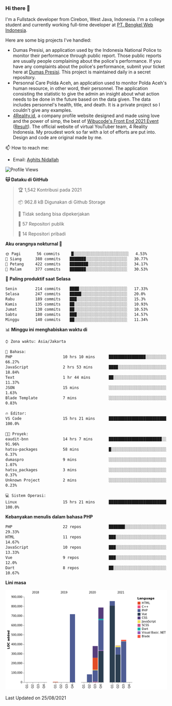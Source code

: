 ### Hi there 👋
I'm a Fullstack developer from Cirebon, West Java, Indonesia. I'm a college student and currently working full-time developer at [PT. Bengkel Web Indonesia](https://github.com/PT-Bengkel-Web-Indonesia).

Here are some big projects I've handled:
- Dumas Presisi, an application used by the Indonesia National Police to monitor their performance through public report. Those public reports are usually people complaining about the police's performance. If you have any complaints about the police's performance, submit your ticket here at [Dumas Presisi](https://dumaspresisi.polri.go.id/dumaspro). This project is maintained daily in a secret repository.
- Personnal Care Polda Aceh, an application used to monitor Polda Aceh's human resource, in other word, their personnel. The application consisting the statistic to give the admin an insight about what action needs to be done in the future based on the data given. The data includes personnel's health, title, and death. It is a private project so I couldn't give any examples.
- [4Reality.id](https://4reality.id), a company profile website designed and made using love and the power of simp, the best of [Wibucode's Front End 2021 Event](https://github.com/wibucode02/submision-event-frontend-2021) ([Result](https://github.com/wibucode02/top-5-pemenang-event-front-end-wibucode-2021)). The official website of virtual YouTuber team, 4 Reality Indonesia. My proudest work so far with a lot of efforts are put into. Design and code are original made by me.

📫 How to reach me:
- Email: [Aghits Nidallah](mailto:yourlovelydev@gmail.com)

<!--START_SECTION:waka-->
![Profile Views](http://img.shields.io/badge/Profil%20dilihat-0-blue)

**🐱 Dataku di GitHub** 

> 🏆 1,542 Kontribusi pada 2021
 > 
> 📦 962.8 kB Digunakan di Github Storage 
 > 
> 🚫 Tidak sedang bisa dipekerjakan
 > 
> 📜 57 Repositori publik 
 > 
> 🔑 14 Repositori pribadi  
 > 
**Aku orangnya nokturnal 🦉** 

```text
🌞 Pagi       56 commits     █░░░░░░░░░░░░░░░░░░░░░░░░   4.53% 
🌆 Siang      380 commits    ███████░░░░░░░░░░░░░░░░░░   30.77% 
🌃 Petang     422 commits    ████████░░░░░░░░░░░░░░░░░   34.17% 
🌙 Malam      377 commits    ███████░░░░░░░░░░░░░░░░░░   30.53%

```
📅 **Paling produktif saat Selasa** 

```text
Senin        214 commits    ████░░░░░░░░░░░░░░░░░░░░░   17.33% 
Selasa       247 commits    █████░░░░░░░░░░░░░░░░░░░░   20.0% 
Rabu         189 commits    ███░░░░░░░░░░░░░░░░░░░░░░   15.3% 
Kamis        135 commits    ██░░░░░░░░░░░░░░░░░░░░░░░   10.93% 
Jumat        130 commits    ██░░░░░░░░░░░░░░░░░░░░░░░   10.53% 
Sabtu        180 commits    ███░░░░░░░░░░░░░░░░░░░░░░   14.57% 
Minggu       140 commits    ██░░░░░░░░░░░░░░░░░░░░░░░   11.34%

```


📊 **Minggu ini menghabiskan waktu di** 

```text
⌚︎ Zona waktu: Asia/Jakarta

💬 Bahasa: 
PHP                      10 hrs 10 mins      ████████████████░░░░░░░░░   66.27% 
JavaScript               2 hrs 53 mins       ████░░░░░░░░░░░░░░░░░░░░░   18.84% 
Text                     1 hr 44 mins        ██░░░░░░░░░░░░░░░░░░░░░░░   11.37% 
JSON                     15 mins             ░░░░░░░░░░░░░░░░░░░░░░░░░   1.63% 
Blade Template           7 mins              ░░░░░░░░░░░░░░░░░░░░░░░░░   0.83%

🔥 Editor: 
VS Code                  15 hrs 21 mins      █████████████████████████   100.0%

🐱‍💻 Proyek: 
eaudit-bnn               14 hrs 7 mins       ███████████████████████░░   91.96% 
hatsu-packages           58 mins             █░░░░░░░░░░░░░░░░░░░░░░░░   6.37% 
dumaspro                 9 mins              ░░░░░░░░░░░░░░░░░░░░░░░░░   1.07% 
hatsu_packages           3 mins              ░░░░░░░░░░░░░░░░░░░░░░░░░   0.37% 
Unknown Project          2 mins              ░░░░░░░░░░░░░░░░░░░░░░░░░   0.23%

💻 Sistem Operasi: 
Linux                    15 hrs 21 mins      █████████████████████████   100.0%

```

**Kebanyakan menulis dalam bahasa PHP** 

```text
PHP                      22 repos            ███████░░░░░░░░░░░░░░░░░░   29.33% 
HTML                     11 repos            ███░░░░░░░░░░░░░░░░░░░░░░   14.67% 
JavaScript               10 repos            ███░░░░░░░░░░░░░░░░░░░░░░   13.33% 
Vue                      9 repos             ███░░░░░░░░░░░░░░░░░░░░░░   12.0% 
Dart                     8 repos             ██░░░░░░░░░░░░░░░░░░░░░░░   10.67%

```


**Lini masa**

![Chart not found](https://raw.githubusercontent.com/NikarashiHatsu/NikarashiHatsu/master/charts/bar_graph.png) 


 Last Updated on 25/08/2021
<!--END_SECTION:waka-->
